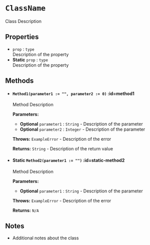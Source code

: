 # `ClassName` <!-- {docsify-ignore-all} -->

Class Description

## Properties

* `prop` : `type`      
    Description of the property
* **Static** `prop` : `type`      
    Description of the property

## Methods

* #### `Method1(parameter1 := "", parameter2 := 0)` :id=method1
  Method Description

  **Parameters:**
    - **Optional** `parameter1` : `String` - Description of the parameter
    - **Optional** `parameter2` : `Integer` - Description of the parameter

  **Throws:** `ExampleError` - Description of the error

  **Returns:** `String` - Description of the return value

* #### **Static** `Method2(parameter1 := "")` :id=static-method2
  Method Description

  **Parameters:**
    - **Optional** `parameter1` : `String` - Description of the parameter

  **Throws:** `ExampleError` - Description of the error

  **Returns:** `N/A`


## Notes
  - Additional notes about the class